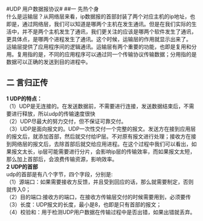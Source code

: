 #UDP 用户数据报协议#
##一 先热个身  
什么是运输层？从网络层来看，ip数据报的首部封装了两个对应主机的ip地址，也即是，通过网络层，我们可以知道是哪两个主机在发生通讯。但是在我们实际的生活中，并不是两个主机发生了通讯，我们更关注的应该是哪两个软件发生了通讯，更具体点，是哪两个进程发生了通讯。这个时候，运输层的作用就显示出来了。  
运输层提供了应用程序间的逻辑通讯。运输层有两个重要的功能，也即是复用和分用。复用指的是，不同的应用程序可以通过同一个传输协议传输数据；分用指的是数据可以正确的发送到目的进程中。  
## 二 言归正传   
**1 UDP的特点：**  
（1）UDP是无连接的。在发送数据前，不需要进行连接，发送数据结束后，不需要进行释放，所以udp的传输速度很快  
（2）UDP尽最大的努力交付，但不保证可靠交付。  
（3）UDP是面向报文的。UDP一次性交付一个完整的报文。发送方在接到应用层的报文后，就添加首部，然后就交付给IP层。不对原有报文进行处理；接收方在接到网络层的报文后，去除首部后就交给应用进程。在这个过程中我们可以看出，如果报文太长，ip层可能需要进行分片，会影响ip层的传输效率，而如果报文太短，那么加上首部后，会浪费传输资源，影响效率。  
**2 UDP的首部**  
udp的首部是有八个字节，四个字段，分别是:  
（1）源端口：如果需要接收方反馈，并且受到回应的话，那么就需要制定，否则就传入0；  
（2）目的端口:接收方的端口，在接收方传输层交付的时候需要用到，必须要传  
（3）长度：UDP报文的长度，最小是8，也即是只有首部的报文；  
（4）校验和：用于检测UDP用户数据在传输过程中是否出错，如果出错就丢弃。  

